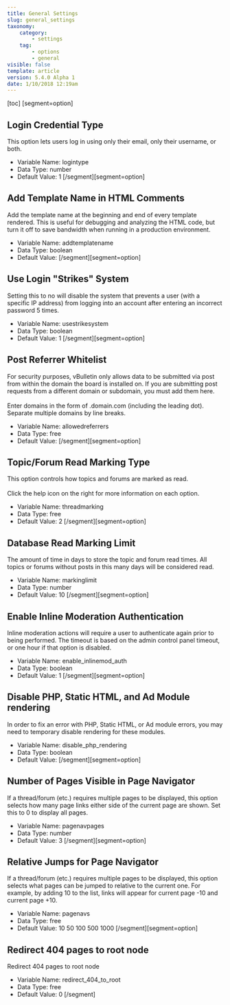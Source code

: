 ```yaml
---
title: General Settings
slug: general_settings
taxonomy:
    category:
        - settings
    tag:
        - options
        - general
visible: false
template: article
version: 5.4.0 Alpha 1
date: 1/10/2018 12:19am
---
```


[toc]
[segment=option]

## Login Credential Type
This option lets users log in using only their email, only their username, or both.



- Variable Name: logintype
- Data Type: number
- Default Value: 1
[/segment][segment=option]

## Add Template Name in HTML Comments
Add the template name at the beginning and end of every template rendered. This is useful for debugging and analyzing the HTML code, but turn it off to save bandwidth when running in a production environment.



- Variable Name: addtemplatename
- Data Type: boolean
- Default Value: 
[/segment][segment=option]

## Use Login "Strikes" System
Setting this to no will disable the system that prevents a user (with a specific IP address) from logging into an account after entering an incorrect password 5 times.



- Variable Name: usestrikesystem
- Data Type: boolean
- Default Value: 1
[/segment][segment=option]

## Post Referrer Whitelist
For security purposes, vBulletin only allows data to be submitted via post from within the domain the board is installed on. If you are submitting post requests from a different domain or subdomain, you must add them here.
<br /><br />
Enter domains in the form of .domain.com (including the leading dot). Separate multiple domains by line breaks.



- Variable Name: allowedreferrers
- Data Type: free
- Default Value: 
[/segment][segment=option]

## Topic/Forum Read Marking Type
This option controls how topics and forums are marked as read.<br />
<br />
Click the help icon on the right for more information on each option.



- Variable Name: threadmarking
- Data Type: free
- Default Value: 2
[/segment][segment=option]

## Database Read Marking Limit
The amount of time in days to store the topic and forum read times. All topics or forums without posts in this many days will be considered read.



- Variable Name: markinglimit
- Data Type: number
- Default Value: 10
[/segment][segment=option]

## Enable Inline Moderation Authentication
Inline moderation actions will require a user to authenticate again prior to being performed. The timeout is based on the admin control panel timeout, or one hour if that option is disabled.



- Variable Name: enable_inlinemod_auth
- Data Type: boolean
- Default Value: 1
[/segment][segment=option]

## Disable PHP, Static HTML, and Ad Module rendering
In order to fix an error with PHP, Static HTML, or Ad module errors, you may need to temporary disable rendering for these modules.



- Variable Name: disable_php_rendering
- Data Type: boolean
- Default Value: 
[/segment][segment=option]

## Number of Pages Visible in Page Navigator
If a thread/forum (etc.) requires multiple pages to be displayed, this option selects how many page links either side of the current page are shown. Set this to 0 to display all pages.



- Variable Name: pagenavpages
- Data Type: number
- Default Value: 3
[/segment][segment=option]

## Relative Jumps for Page Navigator
If a thread/forum (etc.) requires multiple pages to be displayed, this option selects what pages can be jumped to relative to the current one. For example, by adding 10 to the list, links will appear for current page -10 and current page +10.



- Variable Name: pagenavs
- Data Type: free
- Default Value: 10 50 100 500 1000
[/segment][segment=option]

## Redirect 404 pages to root node
Redirect 404 pages to root node



- Variable Name: redirect_404_to_root
- Data Type: free
- Default Value: 0
[/segment]